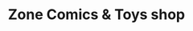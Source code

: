 ---
title: "Zone Comics & Toys shop"
url: /st-matthews/zone-comics-und-toys-shop/
shop: Allgemein
---